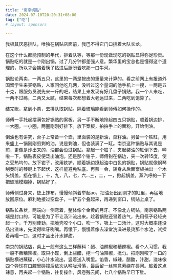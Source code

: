 ```yaml
---
title: "南京锅贴"
date: 2024-07-10T20:20:31+08:00
tag: ["吃"]
# layout: sponsors

---
```


我极其厌恶排队，唯独在锅贴店面前，我巴不得它门口排着大队长龙。

在这个什么都能预制的年代，排着队等，等那一份现做现吃的锅贴显得弥足珍贵。锅贴吃的就是一个刚出锅，过了几分钟都差强人意。繁华里的宝总也是懂得这个道理的，所以才会揣着筷子钻进后厨盼着吃那一口牛河。

锅贴论两卖，一两五只，这里的一两是按皮的重量来计算的。看之前网上有报道外国留学生来买锅贴，人家问他吃几两，没听过这个量词的他手机上一搜，一两是五十克，跟服务员说先来一斤的吧，结果上来发现有好几盘子锅贴。我一个人来吃，一两不过瘾，二两又太腻，结果每次都想着大老远过来，二两吃到饱算了。

结完账，拿到小票，去排队取锅贴。隔着玻璃能看到师傅如何操作的。

师傅一手托起摆满包好锅贴的案板，另一手不断地拎起四五只锅贴，顺着锅边排，一大圈，一小圈，两圈刚刚好排下。放下案板，拍拍手上的面粉，开始倒油。

倒油也有讲究，台子上常备一个壶，里面装的是新油，菜籽油。另备一个铁缸，用来盛上一锅刚刚煎剩的油。说是剩油，但也装满了一缸。南京这种锅贴与其说是煎，更像是炸出来的，油都会没过锅贴。拿起一个钳子，夹起装油的缸倒下去，哗啦一下，锅贴表皮便泛出油泡。还是那个钳子，师傅钳在锅边，夹一次转15度，使之受热均匀。放下钳子，改用铁铲，顺着锅边撩起油中白色的锅贴，锅贴就像钢琴刮奏时的琴键上下起伏，这样能避免粘底。再煎一会，转身从后面案板抽出一个木头锅盖，捂在锅上，十，九，八，七，六…三，二，一，掀起锅盖，蒸汽呼的一下把玻璃模糊掉，锅贴好了。

师傅侧过身来，垫上抹布，慢慢倾斜着举起ao，把油沥出到刚才的缸里，再猛地放回原位。麻利地接过空盘子，一铲五个叠起来，再递到窗口，锅贴上桌了。

锅贴长条状，两端向一侧弯着，整体像个金黄的月牙。不像北方锅贴，南京锅贴两端是封口的，可能是为了不让汤汁流出来。趁着锅贴还冒着热气，先用筷子轻轻夹起一个，千万别使劲，把脆壳咬个小口，吹一下，吸上一口汤汁，这时大概率还没品出滋味，先烫得呲牙咧嘴。再缓下，慢慢着像去澡堂洗澡进最烫那个水池，试探着再嘬一口，这时才品出汁水鲜甜。

南京的锅贴店，桌上一般有这么三样蘸料：醋、油辣椒和糟辣椒。看个人习惯，我一般不蘸糟辣椒。取只小碟，倒上些醋，挖一勺油辣椒，搅匀。把刚刚咬了一口的锅贴横进蘸碟，小心汁水流出，竖着送入嘴里。馅香，椒辣，醋酸，汁甜，滋味像四个弹球在口腔里碰撞后依次从喉咙滑落，最后留一丝辣意萦绕在唇间。趁着这点辣意，再夹起一个锅贴，往复操作，风卷残云间，七八个锅贴早已下肚。